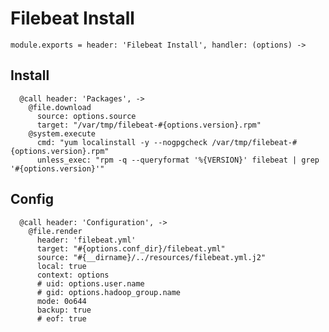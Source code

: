 
# Filebeat Install

    module.exports = header: 'Filebeat Install', handler: (options) ->

## Install

      @call header: 'Packages', ->
        @file.download
          source: options.source
          target: "/var/tmp/filebeat-#{options.version}.rpm"
        @system.execute
          cmd: "yum localinstall -y --nogpgcheck /var/tmp/filebeat-#{options.version}.rpm"
          unless_exec: "rpm -q --queryformat '%{VERSION}' filebeat | grep '#{options.version}'"
          
## Config

      @call header: 'Configuration', ->
        @file.render
          header: 'filebeat.yml'
          target: "#{options.conf_dir}/filebeat.yml"
          source: "#{__dirname}/../resources/filebeat.yml.j2"
          local: true
          context: options
          # uid: options.user.name
          # gid: options.hadoop_group.name
          mode: 0o644
          backup: true
          # eof: true
